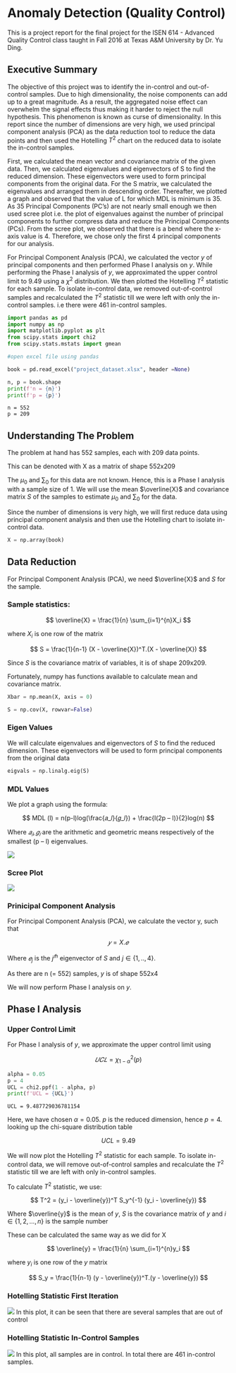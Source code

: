 # Anomaly Detection (Quality Control) 

This is a project report for the final project for the ISEN 614 - Advanced Quality Control class taught in Fall 2016 at Texas A&M University by Dr. Yu Ding.

## Executive Summary

The  objective of this project was to identify the in-control and out-of-control samples. Due to high dimensionality, the noise components can add up to a great magnitude. As a result, the aggregated noise effect can overwhelm the signal effects thus making it harder to reject the null hypothesis. This phenomenon is known as curse of dimensionality. In this report since the number of dimensions are very high, we used principal component analysis (PCA) as the data reduction tool to reduce the data points and then used the Hotelling $T^2$ chart on the reduced data to isolate the in-control samples.

First, we calculated the mean vector and covariance matrix of the given data. Then, we calculated eigenvalues and eigenvectors of S to find the reduced dimension. These eigenvectors were used to form principal components from the original data. For the S matrix, we calculated the eigenvalues and arranged them in descending order. Thereafter, we plotted a graph and observed that the value of L for which MDL is minimum is 35. As 35 Principal Components (PC’s) are not nearly small enough we then used scree plot i.e. the plot of eigenvalues against the number of principal components to further compress data and reduce the Principal Components (PCs). From the scree plot, we observed that there is a bend where the x-axis value is 4. Therefore, we chose only the first 4 principal components for our analysis.

For Principal Component Analysis (PCA), we calculated the vector $y$ of principal components and then performed Phase I analysis on $y$. While performing the Phase I analysis of $y$, we approximated the upper control limit to 9.49 using a $\chi^2$ distribution. We then plotted the Hotelling $T^2$ statistic for each sample. To isolate in-control data, we removed out-of-control samples and recalculated the $T^2$ statistic till we were left with only the in-control samples. i.e there were 461 in-control samples. 



```python
import pandas as pd
import numpy as np
import matplotlib.pyplot as plt
from scipy.stats import chi2
from scipy.stats.mstats import gmean
```


```python
#open excel file using pandas

book = pd.read_excel("project_dataset.xlsx", header =None)  
```


```python
n, p = book.shape
print(f'n = {n}')
print(f'p = {p}')
```

    n = 552
    p = 209
    

## Understanding The Problem

The problem at hand has 552 samples, each with 209 data points.

This can be denoted with X as a matrix of shape 552x209

The $\mu_0$ and $\sum_0$ for this data are not known. Hence, this is a Phase I analysis with a sample size of 1. We will use the mean $\overline{X}$ and covariance matrix $S$ of the samples to estimate $\mu_0$ and $\sum_0$ for the data.

Since the number of dimensions is very high, we will first reduce data using principal component analysis and then use the Hotelling chart to isolate in-control data.



```python
X = np.array(book)
```

## Data Reduction

For Principal Component Analysis (PCA), we need $\overline{X}$ and $S$ for the sample.

### Sample statistics:

$$ \overline{X} = \frac{1}{n} \sum_{i=1}^{n}X_i $$

where $X_i$ is one row of the matrix

$$ S = \frac{1}{n-1} (X - \overline{X})^T.(X - \overline{X}) $$

Since $S$ is the covariance matrix of variables, it is of shape 209x209.

Fortunately, numpy has functions available to calculate mean and covariance matrix.


```python
Xbar = np.mean(X, axis = 0)
```


```python
S = np.cov(X, rowvar=False)
```

### Eigen Values

We will calculate eigenvalues and eigenvectors of $S$ to find the reduced dimension. These eigenvectors will be used to form principal components from the original data


```python
eigvals = np.linalg.eig(S)
```

### MDL Values

We plot a graph using the formula:

$$ MDL (l) = n(p-l)log(\frac{𝑎_𝑙}{𝑔_𝑙}) + \frac{l(2p – l)}{2}log(n) $$

Where $𝑎_𝑙 ,𝑔_𝑙$ are the arithmetic and geometric means respectively of the smallest (p – l) eigenvalues.


![](images/MDL_Values.png)

### Scree Plot
![](images/Scree_plot.png)

### Prinicipal Component Analysis

For Principal Component Analysis (PCA), we calculate the vector y, such that

$$ 𝑦= X.𝑒$$ 

Where $𝑒_j$ is the $j^{𝑡ℎ}$ eigenvector of $S$ and $j \in \{1,..,4\}$.

As there are n (= 552) samples, $y$ is of shape 552x4

We will now perform Phase I analysis on $y$. 

## Phase I Analysis



### Upper Control Limit

For Phase I analysis of $y$, we approximate the upper control limit using

$$ 𝑈𝐶𝐿 = \chi^2_{1 −\alpha}  (p) $$


```python
alpha = 0.05
p = 4
UCL = chi2.ppf(1 - alpha, p)
print(f'UCL = {UCL}')
```

    UCL = 9.487729036781154
    

Here, we have chosen $\alpha = 0.05$. $p$ is the reduced dimension, hence $p = 4$. looking up the chi-square distribution table

$$ UCL = 9.49 $$

We will now plot the Hotelling $T^2$ statistic for each sample. To isolate in-control data, we will remove out-of-control samples and recalculate the $T^2$ statistic till we are left with only in-control samples.


To calculate $T^2$ statistic, we use:

$$ T^2 = (y_i - \overline{y})^T S_y^{-1} (y_i - \overline{y}) $$

Where $\overline{y}$ is the mean of $y$, $S$ is the covariance matrix of $y$ and $i \in \{1,2, ..., n\}$ is the sample number

These can be calculated the same way as we did for X

$$ \overline{y} = \frac{1}{n} \sum_{i=1}^{n}y_i $$

where $y_i$ is one row of the $y$ matrix

$$ S_y = \frac{1}{n-1} (y - \overline{y})^T.(y - \overline{y}) $$

### Hotelling Statistic First Iteration
![](images/Tsquared_First_Iteration.png)
In this plot, it can be seen that there are several samples that are out of control

### Hotelling Statistic In-Control Samples
![](images/Tsquared_In-control.png)
In this plot, all samples are in control. In total there are 461 in-control samples.
